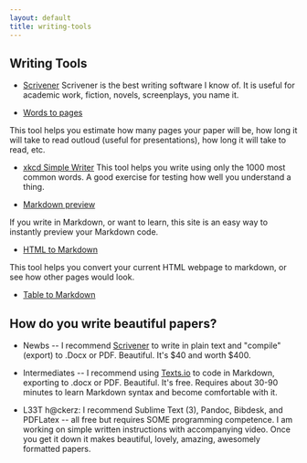 ```yaml
---
layout: default
title: writing-tools
---
```



## Writing Tools ##

* [Scrivener](https://www.literatureandlatte.com/scrivener.php)
Scrivener is the best writing software I know of. It is useful for academic work, fiction, novels, screenplays, you name it. 

* [Words to pages](http://wordstopages.com/)

This tool helps you estimate how many pages your paper will be, how long it will take to read outloud (useful for presentations), how long it will take to read, etc. 

* [xkcd Simple Writer](https://xkcd.com/simplewriter/)
This tool helps you write using only the 1000 most common words. A good exercise for testing how well you understand a thing. 

* [Markdown preview](http://dillinger.io/)

If you write in Markdown, or want to learn, this site is an easy way to instantly preview your Markdown code. 

* [HTML to Markdown](https://domchristie.github.io/to-markdown/)

This tool helps you convert your current HTML webpage to markdown, or see how other pages would look. 

* [Table to Markdown](http://www.tablesgenerator.com/markdown_tables)



## How do you write beautiful papers? ##

+ Newbs -- I recommend [Scrivener](https://www.literatureandlatte.com/scrivener.php)  to write in plain text and "compile" (export) to .Docx or PDF. Beautiful. It's $40 and worth $400. 

+ Intermediates -- I recommend using [Texts.io](http://www.texts.io/) to code in Markdown, exporting to .docx or PDF. Beautiful. It's free. Requires about 30-90 minutes to learn Markdown syntax and become comfortable with it.  

+ L33T h@ckerz: I recommend Sublime Text (3), Pandoc, Bibdesk, and PDFLatex -- all free but requires SOME programming competence. I am working on simple written instructions with accompanying video. Once you get it down it makes beautiful, lovely, amazing, awesomely formatted papers. 